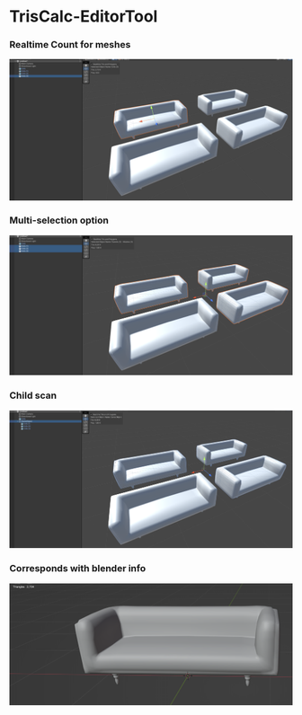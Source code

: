 # TrisCalc-EditorTool

### Realtime Count for meshes
![Real time data.png](Images%2FReal%20time%20data.png)
<br>

### Multi-selection option
![Multiple selection.png](Images%2FMultiple%20selection.png)
<br>

### Child scan
![Child scan.png](Images%2FChild%20scan.png)
<br>

### Corresponds with blender info
![blender stats.png](Images%2Fblender%20stats.png)
<br>